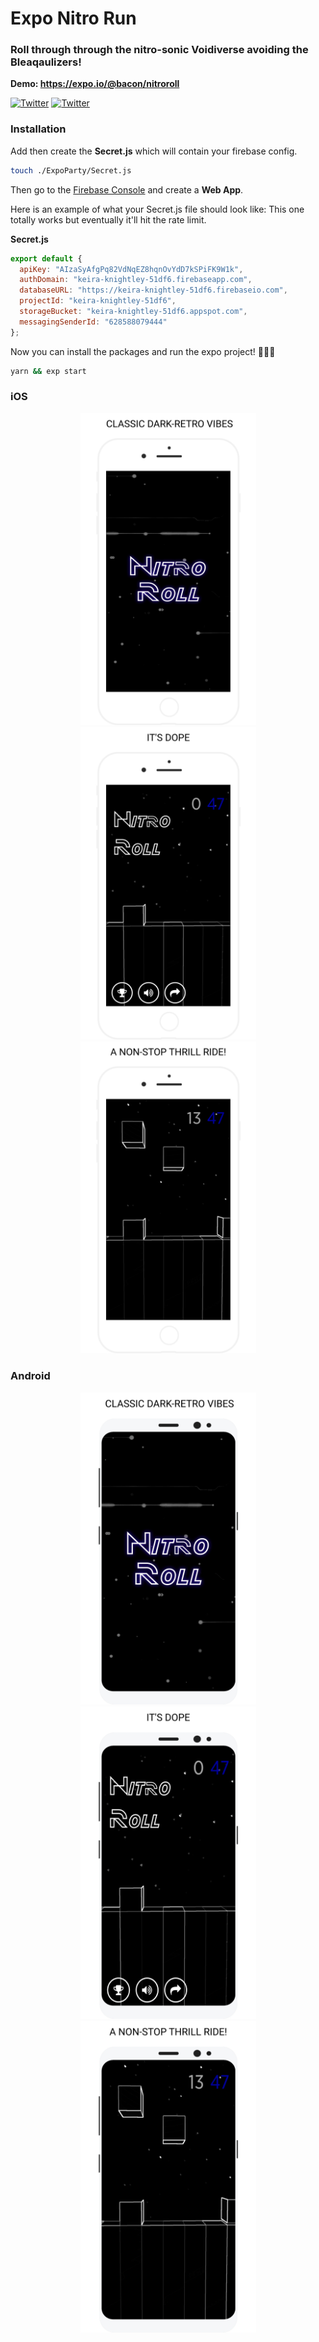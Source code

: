 # Expo Nitro Run

### Roll through through the nitro-sonic Voidiverse avoiding the Bleaqaulizers!

**Demo: https://expo.io/@bacon/nitroroll**

[![Twitter](https://img.shields.io/badge/twitter-@baconbrix-55acee.svg?maxAge=2592000)](http://twitter.com/baconbrix)
[![Twitter](https://img.shields.io/badge/twitter-@expo_io-4039E2.svg?maxAge=2592000)](http://twitter.com/expo_io)


### Installation

Add then create the **Secret.js** which will contain your firebase config.

```bash
touch ./ExpoParty/Secret.js
```

Then go to the [Firebase Console](https://console.firebase.google.com) and create a **Web App**.


Here is an example of what your Secret.js file should look like:
This one totally works but eventually it'll hit the rate limit.

**Secret.js**
```js
export default {
  apiKey: "AIzaSyAfgPq82VdNqEZ8hqnOvYdD7kSPiFK9W1k",
  authDomain: "keira-knightley-51df6.firebaseapp.com",
  databaseURL: "https://keira-knightley-51df6.firebaseio.com",
  projectId: "keira-knightley-51df6",
  storageBucket: "keira-knightley-51df6.appspot.com",
  messagingSenderId: "628588079444"
};
```

Now you can install the packages and run the expo project! 💙💙💙

```bash
yarn && exp start
```

### iOS

<div style="text-align:center">
  
<img src="https://raw.githubusercontent.com/EvanBacon/Expo-Nitro-Roll/master/release/screenshots/apple/English%20(U.S.)/1_5.5%20inch%20-%20iPhone%207%20Plus_screen__1.jpg" width="281"  />

<img src="https://raw.githubusercontent.com/EvanBacon/Expo-Nitro-Roll/master/release/screenshots/apple/English%20(U.S.)/2_5.5%20inch%20-%20iPhone%207%20Plus_screen__2.jpg" width="281"  />

<img src="https://raw.githubusercontent.com/EvanBacon/Expo-Nitro-Roll/master/release/screenshots/apple/English%20(U.S.)/3_5.5%20inch%20-%20iPhone%207%20Plus_screen__3.jpg" width="281"  />

</div>


### Android

<div style="text-align:center">
    
<img src="https://raw.githubusercontent.com/EvanBacon/Expo-Nitro-Roll/master/release/screenshots/android/English%20(U.S.)/1_5.8%20inch%20-%20Galaxy%20S8_screen__1.jpg" width="281"  />

<img src="https://raw.githubusercontent.com/EvanBacon/Expo-Nitro-Roll/master/release/screenshots/android/English%20(U.S.)/2_5.8%20inch%20-%20Galaxy%20S8_screen__2.jpg" width="281"  />

<img src="https://raw.githubusercontent.com/EvanBacon/Expo-Nitro-Roll/master/release/screenshots/android/English%20(U.S.)/3_5.8%20inch%20-%20Galaxy%20S8_screen__3.jpg" width="281"  />

</div>


